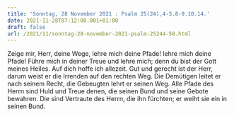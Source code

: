 ```yaml
---
title: 'Sonntag, 28 November 2021 : Psalm 25(24),4-5.8-9.10.14.'
date: 2021-11-28T07:12:00.001+01:00
draft: false
url: /2021/11/sonntag-28-november-2021-psalm-25244-58.html
---
```


Zeige mir, Herr, deine Wege, lehre mich deine Pfade! lehre mich deine Pfade! Führe mich in deiner Treue und lehre mich; denn du bist der Gott meines Heiles. Auf dich hoffe ich allezeit. Gut und gerecht ist der Herr, darum weist er die Irrenden auf den rechten Weg. Die Demütigen leitet er nach seinem Recht, die Gebeugten lehrt er seinen Weg. Alle Pfade des Herrn sind Huld und Treue denen, die seinen Bund und seine Gebote bewahren. Die sind Vertraute des Herrn, die ihn fürchten; er weiht sie ein in seinen Bund.